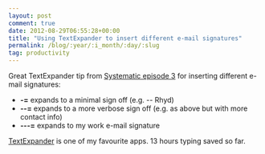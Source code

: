```yaml
---
layout: post
comment: true
date: 2012-08-29T06:55:28+00:00
title: "Using TextExpander to insert different e-mail signatures"
permalink: /blog/:year/:i_month/:day/:slug
tag: productivity
---
```

Great TextExpander tip from [Systematic episode
3](http://5by5.tv/systematic/3) for inserting different e-mail signatures:

* **-=** expands to a minimal sign off (e.g. -- Rhyd)
* **\--=** expands to a more verbose sign off (e.g. as above but with more contact info)
* **\---=** expands to my work e-mail signature

[TextExpander](http://smilesoftware.com/TextExpander/) is one of my favourite
apps. 13 hours typing saved so far.


